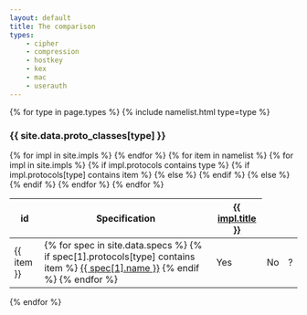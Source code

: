 ```yaml
---
layout: default
title: The comparison
types:
    - cipher
    - compression
    - hostkey
    - kex
    - mac
    - userauth
---
```


{% for type in page.types %}
{% include namelist.html type=type %}

### {{ site.data.proto_classes[type] }}

<div id='cmp-table-{{ type }}-parent' class='cmp-table-parent'>
<table id='cmp-table-{{ type }}' class='impl-comparison table-header-rotated'> <!--  table-header-rotated -->
<thead>
  <tr>
    <th class="fixedcol">id</th>
    <th class="speccol" class='rotate'><div><span>Specification</span></div></th>
    {% for impl in site.impls %}
    <th class='rotate'><div><span><a href='{{ impl.url }}'>{{ impl.title }}</a></span></div></th>
    {% endfor %}
  </tr>
</thead>
<tbody>
{% for item in namelist %}
  <tr>
    <td class="fixedcol">{{ item }}</td>
    <td class="speccol">
    {% for spec in site.data.specs %}
      {% if spec[1].protocols[type] contains item %}
        <a href='{{ spec[1].url }}'>{{ spec[1].name }}</a>
      {% endif %}
    {% endfor %}
    </td>
    {% for impl in site.impls %}
      {% if impl.protocols contains type %}
        {% if impl.protocols[type] contains item %}
          <td class='yes'>Yes</td>
        {% else %}
          <td class='no'>No</td>
        {% endif %}
      {% else %}
        <td class='unknown'>?</td>
      {% endif %}
    {% endfor %}
  </tr>
{% endfor %}
</tbody>
</table>
</div>

{% endfor %}

<script>
$(document).ready(function(){ 
{% for type in page.types %}
    $("#cmp-table-{{ type }}").tableHeadFixer({'left' : 1});
{% endfor %}
})
</script>
